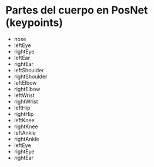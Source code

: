 # Partes del cuerpo en PosNet (keypoints)

- nose
- leftEye
- rightEye
- leftEar
- rightEar
- leftShoulder
- rightShoulder
- leftElbow
- rightElbow
- leftWrist
- rightWrist
- leftHip
- rightHip
- leftKnee
- rightKnee
- leftAnkle
- rightAnkle
- leftEye
- rightEye
- rightEar
